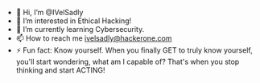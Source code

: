 - 👋 Hi, I’m @IVelSadly
- 👀 I’m interested in Ethical Hacking!
- 🌱 I’m currently learning Cybersecurity.
- 📫 How to reach me ivelsadly@hackerone.com
- ⚡ Fun fact: Know yourself. When you finally GET to truly know yourself, you'll start wondering, what am I capable of? That's when you stop thinking and start ACTING!

<!---
Everything gets a little easier everyday, don't let it get easier, make things hard for you every single day, that's when you will see results.
Want things to change? Make changes.
--->
